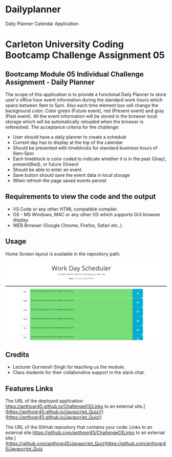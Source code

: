 # Dailyplanner
Daily Planner Calendar Application
# Carleton University Coding Bootcamp Challenge Assignment 05

## Bootcamp Module 05 Individual Challenge Assignment - Daily Planner 

The scope of this application is to provide a functional Daily Planner to store user's office hour event information during the standard work hours which spans between 9am to 5pm. Also each time element box will change the background color: Color green (Future event), red (Present event) and gray (Past event). All the event information will be stored in the browser local storage which will be automatically reloaded when the browser is refereshed. The acceptance criteria for the challenge:

- User should have a daily planner to create a schedule 
- Current day has to display at the top of the calendar
- Should be presented with timeblocks for standard business hours of 9am&ndash;5pm
- Each timeblock is color coded to indicate whether it is in the past (Gray), present(Red), or future (Green)
- Should be able to enter an event.
- Save button should save the event data in local storage
- When refresh the page saved events persist


## Requirements to view the code and the output

- VS Code or any other HTML compatible compiler.
- OS - MS Windows, MAC or any other OS which supports GUI browser display.
- WEB Browser (Google Chrome, Firefox, Safari etc..).

## Usage

Home Screen layout is available in the repository path: 

![image info](./assets/image/Screenshot%202023-09-12%20215231.png)



## Credits

- Lecturer Gurneesh Singh for teaching us the module.
- Class students for their collaborative support in the slack chat.
  
## Features Links

The URL of the deployed application: https://anthogr45.github.io/Challenge03/Links to an external site.](https://anthogr45.github.io/Javascript_Quiz/)](https://anthogr45.github.io/Javascript_Quiz/)

The URL of the GitHub repository that contains your code: Links to an external site.https://github.com/anthogr45/Challenge03Links to an external site.](https://github.com/anthogr45/Javascript_Quiz)https://github.com/anthogr45/Javascript_Quiz
